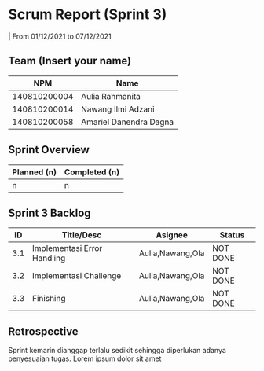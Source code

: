 # Scrum Report (Sprint 3)
| From 01/12/2021 to 07/12/2021

## Team (Insert your name)
| NPM           | Name                   |
| ------------- |------------------------|
| 140810200004  | Aulia Rahmanita        |
| 140810200014  | Nawang Ilmi Adzani     |
| 140810200058  | Amariel Danendra Dagna |

## Sprint Overview
| Planned (n)   | Completed (n) |
| ------------- |-------------- |
| n             | n             |

## Sprint 3 Backlog

| ID  | Title/Desc | Asignee | Status |
| --- | ---------- | ------- | ------ |
| 3.1 | Implementasi Error Handling | Aulia,Nawang,Ola | NOT DONE |
| 3.2 | Implementasi Challenge  | Aulia,Nawang,Ola |NOT DONE |
| 3.3 | Finishing  | Aulia,Nawang,Ola | NOT DONE |

## Retrospective 

Sprint kemarin dianggap terlalu sedikit sehingga diperlukan adanya penyesuaian tugas. Lorem ipsum dolor sit amet

